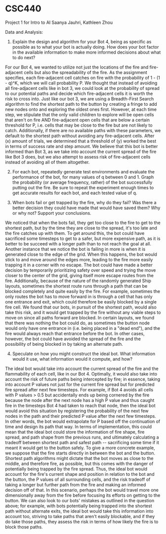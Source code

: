 # CSC440
Project 1 for Intro to AI
Saanya Jauhri, Kathleen Zhou

Data and Analysis: 
1) Explain the design and algorithm for your Bot 4, being as specific as possible as to what your bot is actually doing. How does your bot factor in the available information to make more informed decisions about what to do next?

For our Bot 4, we wanted to utilize not just the locations of the fire and fire-adjacent cells but also the spreadability of the fire. As the assignment specifies, each fire-adjacent cell catches on fire with the probability of 1 - (1 - q)^K, which we will call probability P. We thought that instead of avoiding all fire-adjacent cells like in bot 3, we could look at the probability of spread to our potential paths and decide which fire-adjacent cells it is worth the risk to cross into. Just like our bot 3, we are using a Breadth-First Search algorithm to find the shortest path to the button by creating a fringe to add new nodes onto and exploring the oldest ones first. However, at each time step, we stipulate that the only valid children to explore will be open cells that aren't on fire AND fire-adjacent open cells that are below a certain threshold for P, i.e. cells that may be close to the fire but are not likely to catch. Additionally, if there are no available paths with these parameters, we default to the shortest path without avoiding any fire-adjacent cells. After (x) amount of trials, we determined that a threshold of (y) worked the best in terms of success rate and step amount. We believe that this bot is better informed than Bot 3, as we take into account the current spread of the fire like Bot 3 does, but we also attempt to assess risk of fire-adjacent cells instead of avoiding all of them altogether. 


2) For each bot, repeatedly generate test environments and evaluate the performance of the bot, for many values
of q between 0 and 1. Graph the probability (or average frequency, rather) of the bot successfully putting out
the fire. Be sure to repeat the experiment enough times to get accurate results for each bot, and each tested
value of q.



3) When bots fail or get trapped by the fire, why do they fail? Was there a better decision they could have made that would have saved them? Why or why not? Support your conclusions.

We noticed that when the bots fail, they get too close to the fire to get to the shortest path, but by the time they are close to the spread, it's too late and the fire catches up with them. To get around this, the bot could have sacrificed some timesteps to get to a safer, but more expensive path, as it is better to be succeed with a longer path than to not reach the goal at all. Another instance that we notice the bot is failing in more is when it is generated close to the edge of the grid. When this happens, the bot would stick to and move around the edges more, leading to the fire more easily trapping it in a corner with no escape. The bot could have made a better decision by temporarily prioritizing safety over speed and trying the move closer to the center of the grid, giving itself more escape routes from the fire. Additionally, because of the nature of the randomly generated Ship layouts, sometimes the shortest route runs through a path that can be blocked completely and quite easily by the fire. For example, sometimes the only routes the bot has to move forward in is through a cell that has only one entrance and exit, which could therefore be easily blocked by a single fire cell. We found that our bots, in pursuit of the shortest path, would also take this risk, and it would get trapped by the fire without any viable steps to move on since all paths forward are blocked. In certain layouts, we found that there was nothing the bot could do, as sometimes the button node would only have one entrance in (i.e. being placed in a "dead end"), and the fire would always reach that entrance before the bot. In other cases, however, the bot could have avoided the spread of the fire and the possibility of being blocked in by taking an alternate path.


4) Speculate on how you might construct the ideal bot. What information would it use, what information would it compute, and how?

The ideal bot would take into account the current spread of the fire and the flammability of each cell, like in our Bot 4. Optimally, it would also take into account the risk of future paths being intercepted by fire; in essence, taking into account P values not just for the current fire spread but for predicted fire spread after next few timesteps. For example, if Bot 4 avoids all cells with P values > 0.5 but accidentally ends up being cornered by the fire because the node after the next node has a high P value and thus caught fire in the timesteps Bot 4 had taken to reach that node, then the ideal bot would avoid this situation by registering the probability of the next few nodes in the path and their predicted P value after the next few timesteps. In other words, the bot would extrapolate for P based off the continuation of time and design its path that way. In terms of implementation, this could mean that the ideal bot could store the information of fire shape, fire spread, and path shape from the previous runs, and ultimately calculating a tradeoff between shortest path and safest path -- sacrificing some time if it meant it would get to the button safely. To give a more concrete example, we suppose that the fire starts directly in between the bot and the button. Shortest path algorithms might dictate that the bot moves as close to the middle, and therefore fire, as possible, but this comes with the danger of potentially being trapped by the fire spread. Thus, the ideal bot would account for the fire's current shape and position in relation to the bot and the button, the P values of all surrounding cells, and the risk tradeoff of taking a longer but further path from the fire and making an informed decision off of that. In this scenario, perhaps the bot would travel more one dimensionally away from the fire before focusing its efforts on getting to the button. We can also look to our bots' mistakes as outlined in the question above; for example, with bots potentially being trapped into the shortest path without alternate exits, the ideal bot would take this information into account too, striving to take paths that aren't easily blockable, and if they do take those paths, they assess the risk in terms of how likely the fire is to block those paths.
